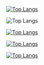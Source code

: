[![Top Langs](https://github-readme-stats.vercel.app/api/top-langs/?username=Valraevn)](https://github.com/Valraevn/github-readme-stats)

![Top Langs](https://github-readme-stats.vercel.app/api/top-langs/?username=Valraevn&layout=compact)

[![Top Langs](https://github-readme-stats.vercel.app/api/top-langs/?username=Valraevn&layout=donut)](https://github.com/Valraevn/github-readme-stats)

[![Top Langs](https://github-readme-stats.vercel.app/api/top-langs/?username=Valraevn&layout=donut-vertical)](https://github.com/Valraevn/github-readme-stats)

[![Top Langs](https://github-readme-stats.vercel.app/api/top-langs/?username=Valraevn&layout=pie)](https://github.com/Valraevn/github-readme-stats)

